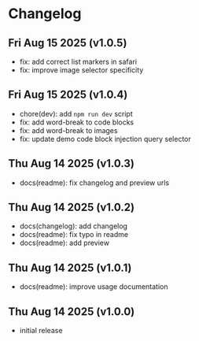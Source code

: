 # Changelog

## Fri Aug 15 2025 (v1.0.5)

- fix: add correct list markers in safari
- fix: improve image selector specificity

## Fri Aug 15 2025 (v1.0.4)

- chore(dev): add `npm run dev` script
- fix: add word-break to code blocks
- fix: add word-break to images
- fix: update demo code block injection query selector

## Thu Aug 14 2025 (v1.0.3)

- docs(readme): fix changelog and preview urls

## Thu Aug 14 2025 (v1.0.2)

- docs(changelog): add changelog
- docs(readme): fix typo in readme
- docs(readme): add preview

## Thu Aug 14 2025 (v1.0.1)

- docs(readme): improve usage documentation

## Thu Aug 14 2025 (v1.0.0)

- initial release
